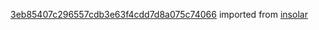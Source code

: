 [3eb85407c296557cdb3e63f4cdd7d8a075c74066](https://github.com/insolar/insolar/commit/3eb85407c296557cdb3e63f4cdd7d8a075c74066) imported from [insolar](https://github.com/insolar/insolar)
